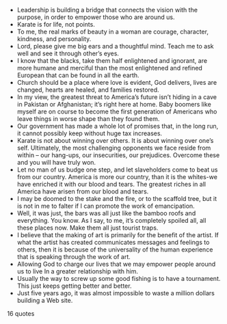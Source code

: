  - Leadership is building a bridge that connects the vision with the purpose, in order to empower those who are around us.
 - Karate is for life, not points.
 - To me, the real marks of beauty in a woman are courage, character, kindness, and personality.
 - Lord, please give me big ears and a thoughtful mind. Teach me to ask well and see it through other’s eyes.
 - I know that the blacks, take them half enlightened and ignorant, are more humane and merciful than the most enlightened and refined European that can be found in all the earth.
 - Church should be a place where love is evident, God delivers, lives are changed, hearts are healed, and families restored.
 - In my view, the greatest threat to America’s future isn’t hiding in a cave in Pakistan or Afghanistan; it’s right here at home. Baby boomers like myself are on course to become the first generation of Americans who leave things in worse shape than they found them.
 - Our government has made a whole lot of promises that, in the long run, it cannot possibly keep without huge tax increases.
 - Karate is not about winning over others. It is about winning over one’s self. Ultimately, the most challenging opponents we face reside from within – our hang-ups, our insecurities, our prejudices. Overcome these and you will have truly won.
 - Let no man of us budge one step, and let slaveholders come to beat us from our country. America is more our country, than it is the whites-we have enriched it with our blood and tears. The greatest riches in all America have arisen from our blood and tears.
 - I may be doomed to the stake and the fire, or to the scaffold tree, but it is not in me to falter if I can promote the work of emancipation.
 - Well, it was just, the bars was all just like the bamboo roofs and everything. You know. As I say, to me, it’s completely spoiled all, all these places now. Make them all just tourist traps.
 - I believe that the making of art is primarily for the benefit of the artist. If what the artist has created communicates messages and feelings to others, then it is because of the universality of the human experience that is speaking through the work of art.
 - Allowing God to charge our lives that we may empower people around us to live In a greater relationship with him.
 - Usually the way to screw up some good fishing is to have a tournament. This just keeps getting better and better.
 - Just five years ago, it was almost impossible to waste a million dollars building a Web site.

16 quotes